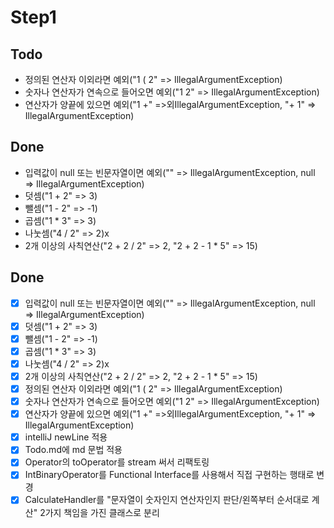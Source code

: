 # Step1

## Todo
- 정의된 연산자 이외라면 예외("1 ( 2" => IllegalArgumentException)
- 숫자나 연산자가 연속으로 들어오면 예외("1 2" => IllegalArgumentException)
- 연산자가 양끝에 있으면 예외("1 +" =>외IllegalArgumentException, "+ 1" => IllegalArgumentException)

## Done
- 입력값이 null 또는 빈문자열이면 예외("" => IllegalArgumentException, null => IllegalArgumentException)
- 덧셈("1 + 2" => 3)
- 뺄셈("1 - 2" => -1)
- 곱셈("1 * 3" => 3)
- 나눗셈("4 / 2" => 2)x
- 2개 이상의 사칙연산("2 + 2 / 2" => 2, "2 + 2 - 1 * 5" => 15)

## Done
- [x] 입력값이 null 또는 빈문자열이면 예외("" => IllegalArgumentException, null => IllegalArgumentException)
- [x] 덧셈("1 + 2" => 3)
- [x] 뺄셈("1 - 2" => -1)
- [x] 곱셈("1 * 3" => 3)
- [x] 나눗셈("4 / 2" => 2)x
- [x] 2개 이상의 사칙연산("2 + 2 / 2" => 2, "2 + 2 - 1 * 5" => 15)
- [x] 정의된 연산자 이외라면 예외("1 ( 2" => IllegalArgumentException)
- [x] 숫자나 연산자가 연속으로 들어오면 예외("1 2" => IllegalArgumentException)
- [x] 연산자가 양끝에 있으면 예외("1 +" =>외IllegalArgumentException, "+ 1" => IllegalArgumentException)
- [x] intelliJ newLine 적용
- [x] Todo.md에 md 문법 적용
- [x] Operator의 toOperator를 stream 써서 리팩토링
- [x] IntBinaryOperator를 Functional Interface를 사용해서 직접 구현하는 행태로 변경
- [x] CalculateHandler를 "문자열이 숫자인지 연산자인지 판단/왼쪽부터 순서대로 계산" 2가지 책임을 가진 클래스로 분리
